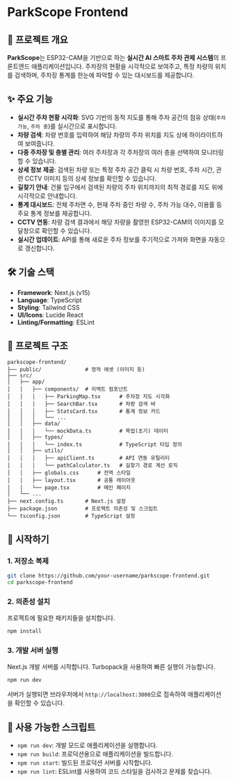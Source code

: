 # ParkScope Frontend

## 📖 프로젝트 개요

**ParkScope**는 ESP32-CAM을 기반으로 하는 **실시간 AI 스마트 주차 관제 시스템**의 프론트엔드 애플리케이션입니다. 주차장의 현황을 시각적으로 보여주고, 특정 차량의 위치를 검색하며, 주차장 통계를 한눈에 파악할 수 있는 대시보드를 제공합니다.

## ✨ 주요 기능

- **실시간 주차 현황 시각화**: SVG 기반의 동적 지도를 통해 주차 공간의 점유 상태(`주차 가능`, `주차 중`)를 실시간으로 표시합니다.
- **차량 검색**: 차량 번호를 입력하여 해당 차량의 주차 위치를 지도 상에 하이라이트하여 보여줍니다.
- **다중 주차장 및 층별 관리**: 여러 주차장과 각 주차장의 여러 층을 선택하여 모니터링할 수 있습니다.
- **상세 정보 제공**: 검색된 차량 또는 특정 주차 공간 클릭 시 차량 번호, 주차 시간, 관련 CCTV 이미지 등의 상세 정보를 확인할 수 있습니다.
- **길찾기 안내**: 건물 입구에서 검색된 차량의 주차 위치까지의 최적 경로를 지도 위에 시각적으로 안내합니다.
- **통계 대시보드**: 전체 주차면 수, 현재 주차 중인 차량 수, 주차 가능 대수, 이용률 등 주요 통계 정보를 제공합니다.
- **CCTV 연동**: 차량 검색 결과에서 해당 차량을 촬영한 ESP32-CAM의 이미지를 모달창으로 확인할 수 있습니다.
- **실시간 업데이트**: API를 통해 새로운 주차 정보를 주기적으로 가져와 화면을 자동으로 갱신합니다.

## 🛠️ 기술 스택

- **Framework**: Next.js (v15)
- **Language**: TypeScript
- **Styling**: Tailwind CSS
- **UI/Icons**: Lucide React
- **Linting/Formatting**: ESLint

## 📂 프로젝트 구조

```
parkscope-frontend/
├── public/              # 정적 에셋 (이미지 등)
├── src/
│   ├── app/
│   │   ├── components/  # 리액트 컴포넌트
│   │   │   ├── ParkingMap.tsx      # 주차장 지도 시각화
│   │   │   ├── SearchBar.tsx       # 차량 검색 바
│   │   │   ├── StatsCard.tsx       # 통계 정보 카드
│   │   │   └── ...
│   │   ├── data/
│   │   │   └── mockData.ts         # 목업(초기) 데이터
│   │   ├── types/
│   │   │   └── index.ts            # TypeScript 타입 정의
│   │   ├── utils/
│   │   │   ├── apiClient.ts        # API 연동 유틸리티
│   │   │   └── pathCalculator.ts   # 길찾기 경로 계산 로직
│   │   ├── globals.css      # 전역 스타일
│   │   ├── layout.tsx       # 공통 레이아웃
│   │   └── page.tsx         # 메인 페이지
│   └── ...
├── next.config.ts       # Next.js 설정
├── package.json         # 프로젝트 의존성 및 스크립트
└── tsconfig.json        # TypeScript 설정
```

## 🚀 시작하기

### 1. 저장소 복제

```bash
git clone https://github.com/your-username/parkscope-frontend.git
cd parkscope-frontend
```

### 2. 의존성 설치

프로젝트에 필요한 패키지들을 설치합니다.

```bash
npm install
```

### 3. 개발 서버 실행

Next.js 개발 서버를 시작합니다. Turbopack을 사용하여 빠른 실행이 가능합니다.

```bash
npm run dev
```

서버가 실행되면 브라우저에서 `http://localhost:3000`으로 접속하여 애플리케이션을 확인할 수 있습니다.

## 📜 사용 가능한 스크립트

- `npm run dev`: 개발 모드로 애플리케이션을 실행합니다.
- `npm run build`: 프로덕션용으로 애플리케이션을 빌드합니다.
- `npm run start`: 빌드된 프로덕션 서버를 시작합니다.
- `npm run lint`: ESLint를 사용하여 코드 스타일을 검사하고 문제를 찾습니다.